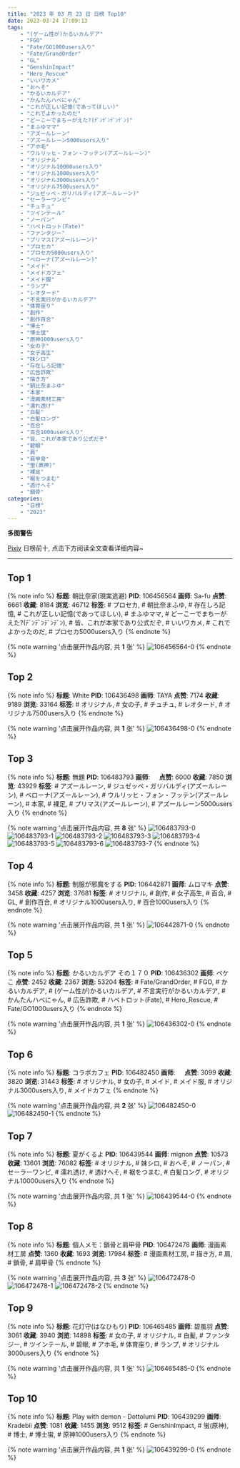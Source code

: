 ```yaml
---
title: "2023 年 03 月 23 日 日榜 Top10"
date: 2023-03-24 17:09:13
tags:
    - "(ゲーム性が)かるいカルデア"
    - "FGO"
    - "Fate/GO1000users入り"
    - "Fate/GrandOrder"
    - "GL"
    - "GenshinImpact"
    - "Hero_Rescue"
    - "いいワカメ"
    - "おへそ"
    - "かるいカルデア"
    - "かんたんハベにゃん"
    - "これが正しい記憶(であってほしい)"
    - "これでよかったのだ"
    - "どーこーでまちーがえた?(ﾃﾞﾝﾃﾞﾝﾃﾞﾝﾃﾞﾝ)"
    - "まふゆママ"
    - "アズールレーン"
    - "アズールレーン5000users入り"
    - "アホ毛"
    - "ウルリッヒ・フォン・フッテン(アズールレーン)"
    - "オリジナル"
    - "オリジナル10000users入り"
    - "オリジナル1000users入り"
    - "オリジナル3000users入り"
    - "オリジナル7500users入り"
    - "ジュゼッペ・ガリバルディ(アズールレーン)"
    - "セーラーワンピ"
    - "チュチュ"
    - "ツインテール"
    - "ノーパン"
    - "ハベトロット(Fate)"
    - "ファンタジー"
    - "プリマス(アズールレーン)"
    - "プロセカ"
    - "プロセカ5000users入り"
    - "ベローナ(アズールレーン)"
    - "メイド"
    - "メイドカフェ"
    - "メイド服"
    - "ランプ"
    - "レオタード"
    - "不言実行がかるいカルデア"
    - "体育座り"
    - "創作"
    - "創作百合"
    - "博士"
    - "博士蛍"
    - "原神1000users入り"
    - "女の子"
    - "女子高生"
    - "妹シロ"
    - "存在しろ記憶"
    - "広告詐欺"
    - "描き方"
    - "朝比奈まふゆ"
    - "本家"
    - "漫画素材工房"
    - "濡れ透け"
    - "白髪"
    - "白髪ロング"
    - "百合"
    - "百合1000users入り"
    - "皆、これが本家であり公式だぞ"
    - "碧眼"
    - "肩"
    - "肩甲骨"
    - "蛍(原神)"
    - "裸足"
    - "裾をつまむ"
    - "透けへそ"
    - "鎖骨"
categories:
    - "日榜"
    - "2023"
---
```


<i class="fa fa-triangle-exclamation"></i>**多图警告**<i class="fa fa-triangle-exclamation"></i>

[Pixiv](https://www.pixiv.net/) 日榜前十, 点击下方阅读全文查看详细内容~

<!-- more -->

---

## Top 1

{% note info %}
**标题**: 朝比奈家(現実逃避)
**PID**: 106456564 **画师**: Sa-fu
**点赞**: 6661 **收藏**: 8184 **浏览**: 46712
**标签**: # プロセカ, # 朝比奈まふゆ, # 存在しろ記憶, # これが正しい記憶(であってほしい), # まふゆママ, # どーこーでまちーがえた?(ﾃﾞﾝﾃﾞﾝﾃﾞﾝﾃﾞﾝ), # 皆、これが本家であり公式だぞ, # いいワカメ, # これでよかったのだ, # プロセカ5000users入り
{% endnote %}

{% note warning '点击展开作品内容, 共 **1** 张' %}
![106456564-0](https://i.pixiv.re/img-original/img/2023/03/22/19/47/05/106456564_p0.jpg)
{% endnote %}

## Top 2

{% note info %}
**标题**: White
**PID**: 106436498 **画师**: TAYA
**点赞**: 7174 **收藏**: 9189 **浏览**: 33164
**标签**: # オリジナル, # 女の子, # チュチュ, # レオタード, # オリジナル7500users入り
{% endnote %}

{% note warning '点击展开作品内容, 共 **1** 张' %}
![106436498-0](https://i.pixiv.re/img-original/img/2023/03/22/00/03/09/106436498_p0.jpg)
{% endnote %}

## Top 3

{% note info %}
**标题**: 無題
**PID**: 106483793 **画师**: ㅤ
**点赞**: 6000 **收藏**: 7850 **浏览**: 43929
**标签**: # アズールレーン, # ジュゼッペ・ガリバルディ(アズールレーン), # ベローナ(アズールレーン), # ウルリッヒ・フォン・フッテン(アズールレーン), # 本家, # 裸足, # プリマス(アズールレーン), # アズールレーン5000users入り
{% endnote %}

{% note warning '点击展开作品内容, 共 **8** 张' %}
![106483793-0](https://i.pixiv.re/img-original/img/2023/03/23/18/50/22/106483793_p0.jpg)
![106483793-1](https://i.pixiv.re/img-original/img/2023/03/23/18/50/22/106483793_p1.jpg)
![106483793-2](https://i.pixiv.re/img-original/img/2023/03/23/18/50/22/106483793_p2.jpg)
![106483793-3](https://i.pixiv.re/img-original/img/2023/03/23/18/50/22/106483793_p3.jpg)
![106483793-4](https://i.pixiv.re/img-original/img/2023/03/23/18/50/22/106483793_p4.jpg)
![106483793-5](https://i.pixiv.re/img-original/img/2023/03/23/18/50/22/106483793_p5.jpg)
![106483793-6](https://i.pixiv.re/img-original/img/2023/03/23/18/50/22/106483793_p6.jpg)
![106483793-7](https://i.pixiv.re/img-original/img/2023/03/23/18/50/22/106483793_p7.jpg)
{% endnote %}

## Top 4

{% note info %}
**标题**: 制服が邪魔をする
**PID**: 106442871 **画师**: ムロマキ
**点赞**: 3458 **收藏**: 4257 **浏览**: 37681
**标签**: # オリジナル, # 創作, # 女子高生, # 百合, # GL, # 創作百合, # オリジナル1000users入り, # 百合1000users入り
{% endnote %}

{% note warning '点击展开作品内容, 共 **1** 张' %}
![106442871-0](https://i.pixiv.re/img-original/img/2023/03/22/06/01/57/106442871_p0.jpg)
{% endnote %}

## Top 5

{% note info %}
**标题**: かるいカルデア その１７０
**PID**: 106436302 **画师**: ペケこ
**点赞**: 2452 **收藏**: 2367 **浏览**: 53204
**标签**: # Fate/GrandOrder, # FGO, # かるいカルデア, # (ゲーム性が)かるいカルデア, # 不言実行がかるいカルデア, # かんたんハベにゃん, # 広告詐欺, # ハベトロット(Fate), # Hero_Rescue, # Fate/GO1000users入り
{% endnote %}

{% note warning '点击展开作品内容, 共 **1** 张' %}
![106436302-0](https://i.pixiv.re/img-original/img/2023/03/22/00/01/13/106436302_p0.png)
{% endnote %}

## Top 6

{% note info %}
**标题**: コラボカフェ
**PID**: 106482450 **画师**: ㅤ
**点赞**: 3099 **收藏**: 3820 **浏览**: 31443
**标签**: # オリジナル, # 女の子, # メイド, # メイド服, # オリジナル3000users入り, # メイドカフェ
{% endnote %}

{% note warning '点击展开作品内容, 共 **2** 张' %}
![106482450-0](https://i.pixiv.re/img-original/img/2023/03/23/17/58/11/106482450_p0.jpg)
![106482450-1](https://i.pixiv.re/img-original/img/2023/03/23/17/58/11/106482450_p1.jpg)
{% endnote %}

## Top 7

{% note info %}
**标题**: 夏がくるよ
**PID**: 106439544 **画师**: mignon
**点赞**: 10573 **收藏**: 13601 **浏览**: 76082
**标签**: # オリジナル, # 妹シロ, # おへそ, # ノーパン, # セーラーワンピ, # 濡れ透け, # 透けへそ, # 裾をつまむ, # 白髪ロング, # オリジナル10000users入り
{% endnote %}

{% note warning '点击展开作品内容, 共 **1** 张' %}
![106439544-0](https://i.pixiv.re/img-original/img/2023/03/22/01/38/04/106439544_p0.jpg)
{% endnote %}

## Top 8

{% note info %}
**标题**: 個人メモ：鎖骨と肩甲骨
**PID**: 106472478 **画师**: 漫画素材工房
**点赞**: 1360 **收藏**: 1693 **浏览**: 17984
**标签**: # 漫画素材工房, # 描き方, # 肩, # 鎖骨, # 肩甲骨
{% endnote %}

{% note warning '点击展开作品内容, 共 **3** 张' %}
![106472478-0](https://i.pixiv.re/img-original/img/2023/03/23/07/00/05/106472478_p0.jpg)
![106472478-1](https://i.pixiv.re/img-original/img/2023/03/23/07/00/05/106472478_p1.jpg)
![106472478-2](https://i.pixiv.re/img-original/img/2023/03/23/07/00/05/106472478_p2.jpg)
{% endnote %}

## Top 9

{% note info %}
**标题**: 花灯守(はなひもり)
**PID**: 106465485 **画师**: 碧風羽
**点赞**: 3061 **收藏**: 3940 **浏览**: 14898
**标签**: # 女の子, # オリジナル, # 白髪, # ファンタジー, # ツインテール, # 碧眼, # アホ毛, # 体育座り, # ランプ, # オリジナル3000users入り
{% endnote %}

{% note warning '点击展开作品内容, 共 **1** 张' %}
![106465485-0](https://i.pixiv.re/img-original/img/2023/03/23/00/01/47/106465485_p0.jpg)
{% endnote %}

## Top 10

{% note info %}
**标题**: Play with demon - Dottolumi
**PID**: 106439299 **画师**: Kradebii
**点赞**: 1081 **收藏**: 1455 **浏览**: 9512
**标签**: # GenshinImpact, # 蛍(原神), # 博士, # 博士蛍, # 原神1000users入り
{% endnote %}

{% note warning '点击展开作品内容, 共 **1** 张' %}
![106439299-0](https://i.pixiv.re/img-original/img/2023/03/22/01/27/10/106439299_p0.png)
{% endnote %}

